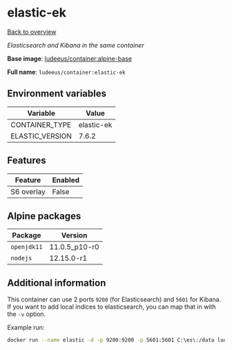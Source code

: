 # elastic-ek

[Back to overview](../index.md)

_Elasticsearch and Kibana in the same container_

**Base image**: [ludeeus/container:alpine-base](./alpine-base)

**Full name**: `ludeeus/container:elastic-ek`

## Environment variables

Variable | Value 
-- | --
CONTAINER_TYPE | elastic-ek
ELASTIC_VERSION | 7.6.2

## Features

Feature | Enabled 
-- | --
S6 overlay | False

## Alpine packages

Package | Version 
-- | --
`openjdk11` | 11.0.5_p10-r0
`nodejs` | 12.15.0-r1

## Additional information

This container can use 2 ports `9200` (for Elasticsearch) and `5601` for Kibana.
If you want to add local indices to elasticsearch, you can map that in with the `-v` option.

Example run:

```bash
docker run --name elastic -d -p 9200:9200 -p 5601:5601 C:\es\:/data ludeeus/contianer:elastic-ek
```